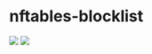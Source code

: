# nftables-blocklist
[![](https://img.shields.io/github/issues/seiferma/deb_nftables-blocklist.svg)](https://github.com/seiferma/deb_nftables-blocklist/issues)
[![](https://img.shields.io/github/license/seiferma/deb_nftables-blocklist.svg)](https://github.com/seiferma/deb_nftables-blocklist/blob/main/LICENSE)
